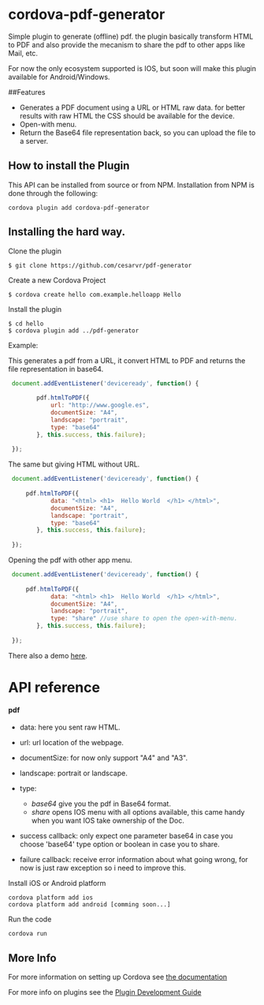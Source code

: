 # cordova-pdf-generator

Simple plugin to generate (offline) pdf. the plugin basically transform HTML to PDF and also provide the mecanism to share the pdf to other apps like Mail, etc. 

For now the only ecosystem supported is IOS, but soon will make this plugin available for Android/Windows.


##Features 

- Generates a PDF document using a URL or HTML raw data. for better results with raw HTML the CSS should be available for the device. 
- Open-with menu.  
- Return the Base64 file representation back, so you can upload the file to a server. 

## How to install the Plugin
This API can be installed from source or from NPM. Installation from NPM is done through the following:

    cordova plugin add cordova-pdf-generator


## Installing the hard way.

Clone the plugin

    $ git clone https://github.com/cesarvr/pdf-generator

Create a new Cordova Project

    $ cordova create hello com.example.helloapp Hello
    
Install the plugin

    $ cd hello
    $ cordova plugin add ../pdf-generator
    

Example: 

This generates a pdf from a URL, it convert HTML to PDF and returns the file representation in base64.  

```js
 document.addEventListener('deviceready', function() { 
        
        pdf.htmlToPDF({
            url: "http://www.google.es",
            documentSize: "A4",
            landscape: "portrait",
            type: "base64"
        }, this.success, this.failure);
 
 });
```

The same but giving HTML without URL. 

```js
 document.addEventListener('deviceready', function() { 
        
     pdf.htmlToPDF({
            data: "<html> <h1>  Hello World  </h1> </html>",
            documentSize: "A4",
            landscape: "portrait",
            type: "base64"
        }, this.success, this.failure);
 
 });
```

Opening the pdf with other app menu. 

```js
 document.addEventListener('deviceready', function() { 
        
     pdf.htmlToPDF({
            data: "<html> <h1>  Hello World  </h1> </html>",
            documentSize: "A4",
            landscape: "portrait",
            type: "share" //use share to open the open-with-menu.
        }, this.success, this.failure);
 
 });
```



There also a demo [here].


# API reference

#### pdf

- data: here you sent raw HTML.
- url: url location of the webpage. 
- documentSize: for now only support "A4" and "A3". 
- landscape: portrait or landscape. 
- type:
    - *base64* give you the pdf in Base64 format. 
    - *share* opens IOS menu with all options available, this came handy when you want IOS take ownership of the Doc.  

- success callback: only expect one parameter base64 in case you choose 'base64' type option or boolean in case you to share.
- failure callback: receive error information about what going wrong, for now is just raw exception so i need to improve this.



Install iOS or Android platform

    cordova platform add ios
    cordova platform add android [comming soon...]
    
Run the code

    cordova run 

## More Info

[here]:https://github.com/cesarvr/pdf-generator-example

For more information on setting up Cordova see [the documentation](http://cordova.apache.org/docs/en/4.0.0/guide_cli_index.md.html#The%20Command-Line%20Interface)

For more info on plugins see the [Plugin Development Guide](http://cordova.apache.org/docs/en/4.0.0/guide_hybrid_plugins_index.md.html#Plugin%20Development%20Guide)
